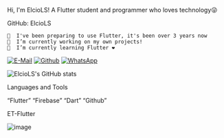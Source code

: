 Hi, 
I'm ElcioLS!
A Flutter student and programmer who loves technology😜

GitHub: ElcioLS

    🗿  I've been preparing to use Flutter, it's been over 3 years now                                      
    🔭  I’m currently working on my own projects!
    🌱  I’m currently learning Flutter ❤️

[![E-Mail](https://img.shields.io/badge/Gmail-D14836?style=for-the-badge&logo=gmail&logoColor=white)](https://gmail.com/etflutter@gmail.com) [![Github](	https://img.shields.io/badge/GitHub-100000?style=for-the-badge&logo=github&logoColor=white)](https://github.com/ElcioLS) 
[![WhatsApp](https://img.shields.io/badge/WhatsApp-25D366?style=for-the-badge&logo=whatsapp&logoColor=white)](https://wa.me/5511914327845)

![ElcioLS's GitHub stats](https://github-readme-stats.vercel.app/api?username=ElcioLS&show_icons=true&theme=radical)

Languages and Tools

“Flutter” “Firebase” “Dart” “Github”

ET-Flutter


![image](https://user-images.githubusercontent.com/89614792/215623977-575e6996-dce1-47d4-be43-86ea7e9af73d.png)

